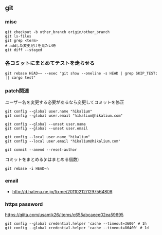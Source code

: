 ## git

### misc
```
git checkout -b other_branch origin/other_branch
git ls-files
git grep <term>
# addした変更だけを見たい時
git diff --staged
```

### 各コミットにまとめてテストを走らせる
```
git rebase HEAD~~ --exec "git show --oneline -s HEAD | grep SKIP_TEST: || cargo test"
```

### patch関連
ユーザー名を変更する必要があるなら変更してコミットを修正
```
git config --global user.name "hikalium"
git config --global user.email "hikalium@hikalium.com"

git config --global --unset user.name
git config --global --unset user.email

git config --local user.name "hikalium"
git config --local user.email "hikalium@hikalium.com"

git commit --amend --reset-author
```

コミットをまとめる(nはまとめる個数)
```
git rebase -i HEAD~n
```

### email
- http://d.hatena.ne.jp/fixme/20110212/1297564806

### https password
https://qiita.com/usamik26/items/c655abcaeee02ea59695

```
git config --global credential.helper 'cache --timeout=3600' # 1h
git config --global credential.helper 'cache --timeout=86400' # 1d
```
